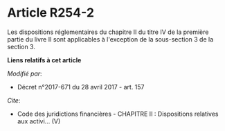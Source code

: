 # Article R254-2

Les dispositions réglementaires du chapitre II du titre IV de la première partie du livre II sont applicables à l'exception
de la sous-section 3 de la section 3.

**Liens relatifs à cet article**

_Modifié par_:

  - Décret n°2017-671 du 28 avril 2017 - art. 157

_Cite_:

  - Code des juridictions financières -  CHAPITRE II : Dispositions relatives aux activi... (V)
